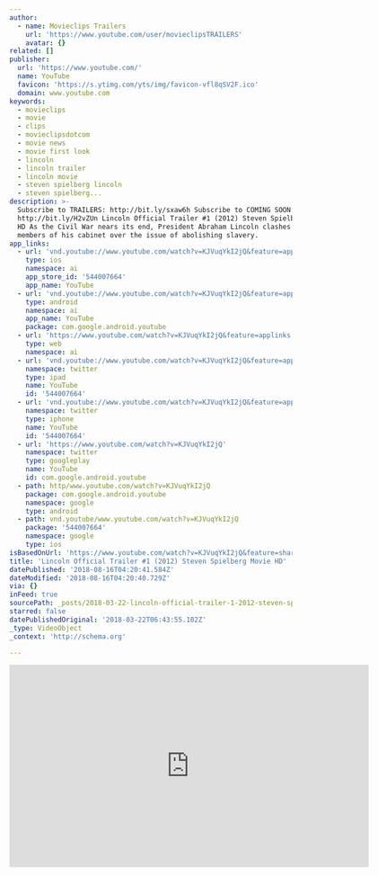 ```yaml
---
author:
  - name: Movieclips Trailers
    url: 'https://www.youtube.com/user/movieclipsTRAILERS'
    avatar: {}
related: []
publisher:
  url: 'https://www.youtube.com/'
  name: YouTube
  favicon: 'https://s.ytimg.com/yts/img/favicon-vfl8qSV2F.ico'
  domain: www.youtube.com
keywords:
  - movieclips
  - movie
  - clips
  - movieclipsdotcom
  - movie news
  - movie first look
  - lincoln
  - lincoln trailer
  - lincoln movie
  - steven spielberg lincoln
  - steven spielberg...
description: >-
  Subscribe to TRAILERS: http://bit.ly/sxaw6h Subscribe to COMING SOON:
  http://bit.ly/H2vZUn Lincoln Official Trailer #1 (2012) Steven Spielberg Movie
  HD As the Civil War nears its end, President Abraham Lincoln clashes with
  members of his cabinet over the issue of abolishing slavery.
app_links:
  - url: 'vnd.youtube://www.youtube.com/watch?v=KJVuqYkI2jQ&feature=applinks'
    type: ios
    namespace: ai
    app_store_id: '544007664'
    app_name: YouTube
  - url: 'vnd.youtube://www.youtube.com/watch?v=KJVuqYkI2jQ&feature=applinks'
    type: android
    namespace: ai
    app_name: YouTube
    package: com.google.android.youtube
  - url: 'https://www.youtube.com/watch?v=KJVuqYkI2jQ&feature=applinks'
    type: web
    namespace: ai
  - url: 'vnd.youtube://www.youtube.com/watch?v=KJVuqYkI2jQ&feature=applinks'
    namespace: twitter
    type: ipad
    name: YouTube
    id: '544007664'
  - url: 'vnd.youtube://www.youtube.com/watch?v=KJVuqYkI2jQ&feature=applinks'
    namespace: twitter
    type: iphone
    name: YouTube
    id: '544007664'
  - url: 'https://www.youtube.com/watch?v=KJVuqYkI2jQ'
    namespace: twitter
    type: googleplay
    name: YouTube
    id: com.google.android.youtube
  - path: http/www.youtube.com/watch?v=KJVuqYkI2jQ
    package: com.google.android.youtube
    namespace: google
    type: android
  - path: vnd.youtube/www.youtube.com/watch?v=KJVuqYkI2jQ
    package: '544007664'
    namespace: google
    type: ios
isBasedOnUrl: 'https://www.youtube.com/watch?v=KJVuqYkI2jQ&feature=share'
title: 'Lincoln Official Trailer #1 (2012) Steven Spielberg Movie HD'
datePublished: '2018-08-16T04:20:41.584Z'
dateModified: '2018-08-16T04:20:40.729Z'
via: {}
inFeed: true
sourcePath: _posts/2018-03-22-lincoln-official-trailer-1-2012-steven-spielberg-movie-hd.md
starred: false
datePublishedOriginal: '2018-03-22T06:43:55.102Z'
_type: VideoObject
_context: 'http://schema.org'

---
```

<iframe src="https://cdn.embedly.com/widgets/media.html?src=https%3A%2F%2Fwww.youtube.com%2Fembed%2FKJVuqYkI2jQ%3Ffeature%3Doembed&amp;url=http%3A%2F%2Fwww.youtube.com%2Fwatch%3Fv%3DKJVuqYkI2jQ&amp;image=https%3A%2F%2Fi.ytimg.com%2Fvi%2FKJVuqYkI2jQ%2Fhqdefault.jpg&amp;key=a715cf41cc93453ca338d350cd26f87b&amp;type=text%2Fhtml&amp;schema=youtube" width="640" height="360" scrolling="no" frameborder="0" allowfullscreen="" style=""></iframe>